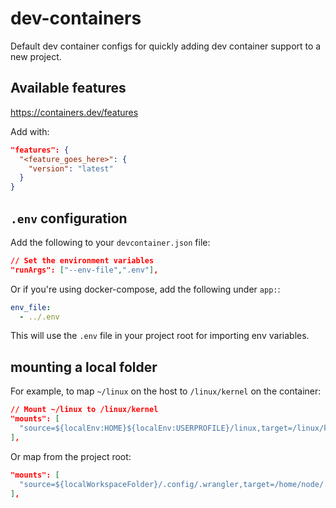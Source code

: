# dev-containers

Default dev container configs for quickly adding dev container support to a new project.

## Available features

https://containers.dev/features

Add with:

```json
"features": {
  "<feature_goes_here>": {
    "version": "latest"
  }
}
```

## `.env` configuration

Add the following to your `devcontainer.json` file:

```json
// Set the environment variables
"runArgs": ["--env-file",".env"],
```

Or if you're using docker-compose, add the following under `app:`:

```yaml
env_file:
  - ../.env
```

This will use the `.env` file in your project root for importing env variables.

## mounting a local folder

For example, to map `~/linux` on the host to `/linux/kernel` on the container:

```json
// Mount ~/linux to /linux/kernel
"mounts": [
  "source=${localEnv:HOME}${localEnv:USERPROFILE}/linux,target=/linux/kernel,type=bind,consistency=cached"
],
```

Or map from the project root:

```json
"mounts": [
  "source=${localWorkspaceFolder}/.config/.wrangler,target=/home/node/.config/.wrangler,type=bind,consistency=cached"
],
```

